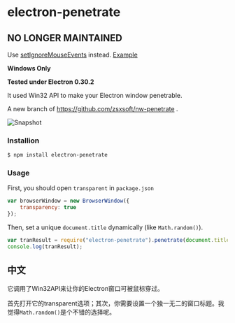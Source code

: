 electron-penetrate
======

## NO LONGER MAINTAINED

Use [setIgnoreMouseEvents](https://electron.atom.io/docs/api/browser-window/#winsetignoremouseeventsignore) instead. [Example](https://github.com/zsxsoft/danmu-client/commit/d089d82bd70ebc198fe1d3021a2e1564b4b75ba8)

**Windows Only**

**Tested under Electron 0.30.2**

It used Win32 API to make your Electron window penetrable. 

A new branch of https://github.com/zsxsoft/nw-penetrate .

![Snapshot](http://project.zsxsoft.com/electron-penetrate/snapshot.gif)

### Installion
```bash 
$ npm install electron-penetrate
```

### Usage
First, you should open ``transparent`` in ``package.json``
```javascript
var browserWindow = new BrowserWindow({
    transparency: true
});
```

Then, set a unique ``document.title`` dynamically (like ``Math.random()``). 
```javascript
var tranResult = require("electron-penetrate").penetrate(document.title);
console.log(tranResult);
```


## 中文

它调用了Win32API来让你的Electron窗口可被鼠标穿过。

首先打开它的transparent选项；其次，你需要设置一个独一无二的窗口标题。我觉得``Math.random()``是个不错的选择呢。